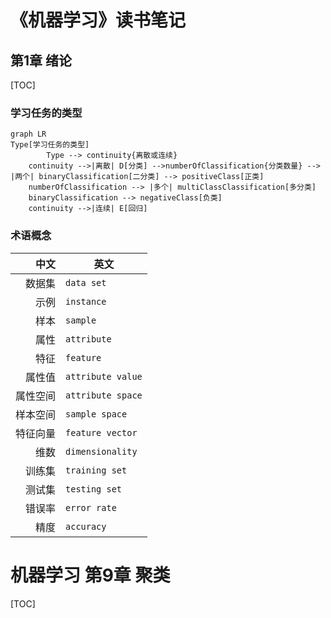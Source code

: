 # 《机器学习》读书笔记

## 第1章  绪论

[TOC]

### 学习任务的类型

```mermaid
graph LR
Type[学习任务的类型] 
		Type --> continuity{离散或连续}
    continuity -->|离散| D[分类] -->numberOfClassification{分类数量} --> |两个| binaryClassification[二分类] --> positiveClass[正类]
    numberOfClassification --> |多个| multiClassClassification[多分类]
    binaryClassification --> negativeClass[负类]
    continuity -->|连续| E[回归]
```

### 术语概念

|     中文 | 英文              |
| -------: | ----------------- |
|   数据集 | `data set`        |
|     示例 | `instance`        |
|     样本 | `sample`          |
|     属性 | `attribute`       |
|     特征 | `feature`         |
|   属性值 | `attribute value` |
| 属性空间 | `attribute space` |
| 样本空间 | `sample space`    |
| 特征向量 | `feature vector`  |
|     维数 | `dimensionality`  |
|   训练集 | `training set`    |
|   测试集 | `testing set`     |
|   错误率 | `error rate`      |
|     精度 | `accuracy`        |

# 机器学习 第9章 聚类

[TOC]

